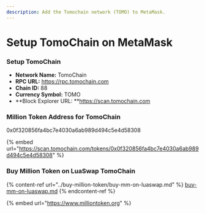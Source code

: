 ```yaml
---
description: Add the Tomochain network (TOMO) to MetaMask.
---
```


# Setup TomoChain on MetaMask

### Setup TomoChain

* **Network Name:** TomoChain
* **RPC URL:** https://rpc.tomochain.com
* **Chain ID:** 88
* **Currency Symbol:** TOMO
* **Block Explorer URL: **https://scan.tomochain.com

### Million Token Address for TomoChain

0x0f320856fa4bc7e4030a6ab989d494c5e4d58308

{% embed url="https://scan.tomochain.com/tokens/0x0f320856fa4bc7e4030a6ab989d494c5e4d58308" %}

### Buy Million Token on LuaSwap TomoChain&#x20;

{% content-ref url="../buy-million-token/buy-mm-on-luaswap.md" %}
[buy-mm-on-luaswap.md](../buy-million-token/buy-mm-on-luaswap.md)
{% endcontent-ref %}

{% embed url="https://www.milliontoken.org" %}

